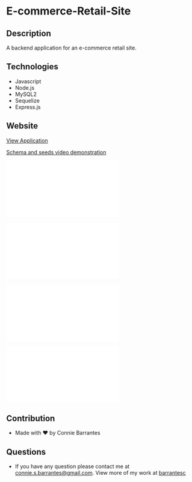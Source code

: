 # E-commerce-Retail-Site

## Description
A backend application for an e-commerce retail site. 

## Technologies
* Javascript
* Node.js
* MySQL2
* Sequelize
* Express.js

## Website
[View Application](https://barrantesc.github.io/E-commerce-Retail-Site/)

[Schema and seeds video demonstration](https://github.com/barrantesc/E-commerce-Retail-Site/blob/bd8f962b48dc45a8f1614e21c24637367c17ea82/demo/demo1%20.gif)

![All and single categories, products, and tags video demonstration](chrome-extension://mmeijimgabbpbgpdklnllpncmdofkcpn/app.html#/files/5659c96a-b8a2-4d81-y9fd-fb56b6421f04)

![POST, PUT, DELETE categories video demonstration](chrome-extension://mmeijimgabbpbgpdklnllpncmdofkcpn/app.html#/files/bf01485c-875d-43e4-ye46-672650610f7f)

![POST, PUT, DELETE products video demonstration](chrome-extension://mmeijimgabbpbgpdklnllpncmdofkcpn/app.html#/files/978c760f-16c1-48ac-y49e-05d7e327007f)

![POST, PUT, DELETE tags video demonstration](chrome-extension://mmeijimgabbpbgpdklnllpncmdofkcpn/app.html#/files/5659c96a-b8a2-4d81-y9fd-fb56b6421f04)



## Contribution
* Made with ❤️ by Connie Barrantes

## Questions
* If you have any question please contact me at [connie.s.barrantes@gmail.com](mailto:connie.s.barrantes@gmail.com). View more of my work at [barrantesc](https://github.com/barrantesc)